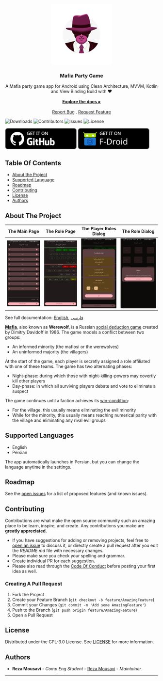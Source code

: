 <!-- markdownlint-disable MD033 MD041 -->
<br/>
<p align="center">
  <a href="https://github.com/IamRezaMousavi/Mafia">
    <img src="./icon/foreground.svg" alt="Logo" width="200" height="200">
  </a>

  <h3 align="center">Mafia Party Game</h3>

  <p align="center">
    A Mafia party game app for Android using Clean Architecture, MVVM, Kotlin and View Binding Build with ❤️
    <br/>
    <br/>
    <a href="./docs/mafia-en.md"><strong>Explore the docs »</strong></a>
    <br/>
    <br/>
    <a href="https://github.com/IamRezaMousavi/Mafia/issues">Report Bug</a>
    .
    <a href="https://github.com/IamRezaMousavi/Mafia/issues">Request Feature</a>
  </p>
</p>
<!-- markdownlint-enable MD041 -->

![Downloads](https://img.shields.io/github/downloads/IamRezaMousavi/Mafia/total) ![Contributors](https://img.shields.io/github/contributors/IamRezaMousavi/Mafia?color=dark-green) ![Issues](https://img.shields.io/github/issues/IamRezaMousavi/Mafia) ![License](https://img.shields.io/github/license/IamRezaMousavi/Mafia)

<a href='https://github.com/IamRezaMousavi/Mafia/releases/latest'><img height=70 alt='Get it on GitHub' src='./assets/github.svg'/></a>
<a href='https://f-droid.org/packages/com.github.iamrezamousavi.mafia'><img height=70 alt="Get it on F-Droid" src='./assets/fdroid.svg'/></a>

## Table Of Contents

* [About the Project](#about-the-project)
* [Supported Language](#supported-languages)
* [Roadmap](#roadmap)
* [Contributing](#contributing)
* [License](#license)
* [Authors](#authors)

## About The Project

The Main Page | The Role Page | The Player Roles Dialog | The Role Dialog
--- | --- | --- | ---
![main-page](./fastlane/metadata/android/en-US/images/phoneScreenshots/1.png) | ![role-page](./fastlane/metadata/android/en-US/images/phoneScreenshots/2.png) | ![player-role-page](./fastlane/metadata/android/en-US/images/phoneScreenshots/3.png) | ![role-dialog](./fastlane/metadata/android/en-US/images/phoneScreenshots/4.png)

See full documentation: [English](./docs/mafia-en.md), [فارسی](./docs/mafia-fa.md)

**[Mafia](https://en.wikipedia.org/wiki/Mafia_(party_game))**, also known as **Werewolf**, is a Russian [social deduction game](https://en.wikipedia.org/wiki/Social_deduction_game) created by Dimitry Davidoff in 1986.
The game models a conflict between two groups:

* An informed minority (the mafiosi or the werewolves)
* An uninformed majority (the villagers)

At the start of the game, each player is secretly assigned a role affiliated with one of these teams.
The game has two alternating phases:

* Night-phase: during which those with night-killing-powers may covertly kill other players
* Day-phase: in which all surviving players debate and vote to eliminate a suspect

The game continues until a faction achieves its [win-condition](https://en.wikipedia.org/wiki/Win_condition):

* For the village, this usually means eliminating the evil minority
* While for the minority, this usually means reaching numerical parity with the village and eliminating any rival evil groups

## Supported Languages

* English
* Persian

The app automatically launches in Persian, but you can change the language anytime in the settings.

## Roadmap

See the [open issues](https://github.com/IamRezaMousavi/Mafia/issues) for a list of proposed features (and known issues).

## Contributing

Contributions are what make the open source community such an amazing place to be learn, inspire, and create. Any contributions you make are **greatly appreciated**.

* If you have suggestions for adding or removing projects, feel free to [open an issue](https://github.com/IamRezaMousavi/Mafia/issues/new) to discuss it, or directly create a pull request after you edit the *README.md* file with necessary changes.
* Please make sure you check your spelling and grammar.
* Create individual PR for each suggestion.
* Please also read through the [Code Of Conduct](https://github.com/IamRezaMousavi/Mafia/blob/main/CODE_OF_CONDUCT.md) before posting your first idea as well.

### Creating A Pull Request

1. Fork the Project
2. Create your Feature Branch (`git checkout -b feature/AmazingFeature`)
3. Commit your Changes (`git commit -m 'Add some AmazingFeature'`)
4. Push to the Branch (`git push origin feature/AmazingFeature`)
5. Open a Pull Request

## License

Distributed under the GPL-3.0 License. See [LICENSE](https://github.com/IamRezaMousavi/Mafia/blob/master/LICENSE) for more information.

## Authors

* **Reza Mousavi** - *Comp Eng Student* - [Reza Mousavi](https://github.com/IamRezaMousavi/) - *Maintainer*

---
